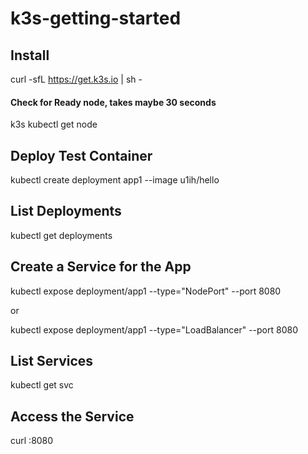 # k3s-getting-started

## Install

curl -sfL https://get.k3s.io | sh -

#### Check for Ready node, takes maybe 30 seconds
  k3s kubectl get node
  
  
## Deploy Test Container

kubectl create deployment app1 --image u1ih/hello

## List Deployments

kubectl get deployments

## Create a Service for the App
kubectl expose deployment/app1 --type="NodePort" --port 8080

or

kubectl expose deployment/app1 --type="LoadBalancer" --port 8080


## List Services

kubectl get svc

## Access the Service

curl <IP>:8080
